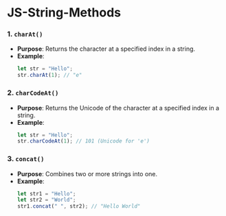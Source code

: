 # JS-String-Methods
### 1. `charAt()`
- **Purpose**: Returns the character at a specified index in a string.
- **Example**:
    ```js
    let str = "Hello";
    str.charAt(1); // "e"
    ```
### 2. `charCodeAt()`
- **Purpose**: Returns the Unicode of the character at a specified index in a string.
- **Example**:
    ```js
    let str = "Hello";
    str.charCodeAt(1); // 101 (Unicode for 'e')
    ```
### 3. `concat()`
- **Purpose**: Combines two or more strings into one.
- **Example**:
    ```js
    let str1 = "Hello";
    let str2 = "World";
    str1.concat(" ", str2); // "Hello World"
    ```
